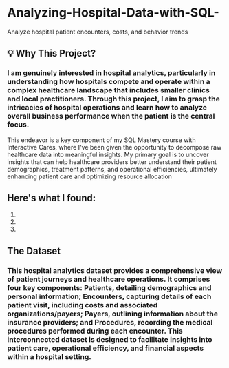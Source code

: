 # Analyzing-Hospital-Data-with-SQL-
Analyze hospital patient encounters, costs, and behavior trends

## 💡 Why This Project?
### I am genuinely interested in hospital analytics, particularly in understanding how hospitals compete and operate within a complex healthcare landscape that includes smaller clinics and local practitioners. Through this project, I aim to grasp the intricacies of hospital operations and learn how to analyze overall business performance when the patient is the central focus. 

This endeavor is a key component of my SQL Mastery course with Interactive Cares, where I've been given the opportunity to decompose raw healthcare data into meaningful insights. My primary goal is to uncover insights that can help healthcare providers better understand their patient demographics, treatment patterns, and operational efficiencies, ultimately enhancing patient care and optimizing resource allocation

## Here's what I found:
1.
2.
3.

## The Dataset
### This hospital analytics dataset provides a comprehensive view of patient journeys and healthcare operations. It comprises four key components: Patients, detailing demographics and personal information; Encounters, capturing details of each patient visit, including costs and associated organizations/payers; Payers, outlining information about the insurance providers; and Procedures, recording the medical procedures performed during each encounter. This interconnected dataset is designed to facilitate insights into patient care, operational efficiency, and financial aspects within a hospital setting.
